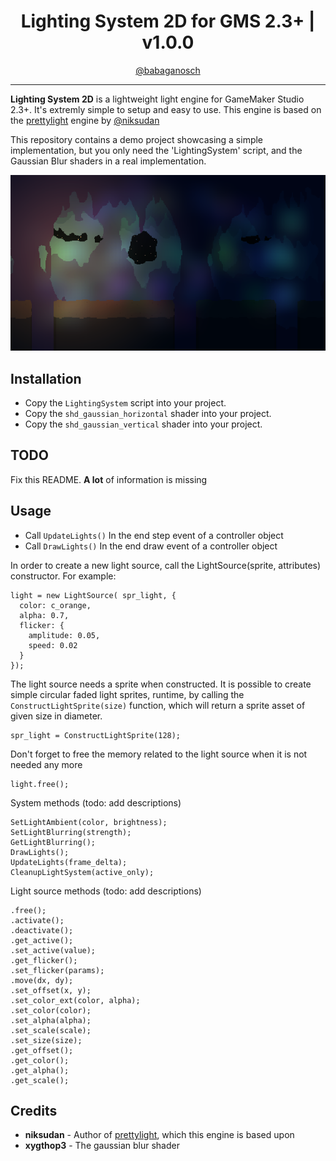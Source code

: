 <h1 align="center">Lighting System 2D for GMS 2.3+ | v1.0.0</h1>
<p align="center"><a href="https://twitter.com/Babaganosch">@babaganosch</a></p>

---

**Lighting System 2D** is a lightweight light engine for GameMaker Studio 2.3+. It's extremly simple to setup and easy to use. This engine is based on the <a href="https://github.com/niksudan/prettylight">prettylight</a> engine by <a href="https://github.com/niksudan">@niksudan</a>

This repository contains a demo project showcasing a simple implementation, but you only need the 'LightingSystem' script, and the Gaussian Blur shaders in a real implementation. 

<p align="center">
  <img src="https://raw.githubusercontent.com/babaganosch/open_storage/master/light_engine.png">
</p>

## Installation

* Copy the `LightingSystem` script into your project.
* Copy the `shd_gaussian_horizontal` shader into your project.
* Copy the `shd_gaussian_vertical` shader into your project.

## TODO
Fix this README. __A lot__ of information is missing

## Usage

* Call `UpdateLights()` In the end step event of a controller object
* Call `DrawLights()` In the end draw event of a controller object

In order to create a new light source, call the LightSource(sprite, attributes) constructor.
For example:
```gml
light = new LightSource( spr_light, {
  color: c_orange, 
  alpha: 0.7, 
  flicker: { 
    amplitude: 0.05, 
    speed: 0.02 
  }
});
```

The light source needs a sprite when constructed. It is possible to create simple circular faded light sprites, runtime, by calling the `ConstructLightSprite(size)` function, which will return a sprite asset of given size in diameter.
```gml
spr_light = ConstructLightSprite(128);
```

Don't forget to free the memory related to the light source when it is not needed any more
```gml
light.free();
```

System methods (todo: add descriptions)
```gml
SetLightAmbient(color, brightness);
SetLightBlurring(strength);
GetLightBlurring();
DrawLights();
UpdateLights(frame_delta);
CleanupLightSystem(active_only);
```

Light source methods (todo: add descriptions)
```gml
.free();
.activate();
.deactivate();
.get_active();
.set_active(value);
.get_flicker();
.set_flicker(params);
.move(dx, dy);
.set_offset(x, y);
.set_color_ext(color, alpha);
.set_color(color);
.set_alpha(alpha);
.set_scale(scale);
.set_size(size);
.get_offset();
.get_color();
.get_alpha();
.get_scale();
```

## Credits
* __niksudan__ - Author of <a href="https://github.com/niksudan/prettylight">prettylight</a>, which this engine is based upon
* __xygthop3__ - The gaussian blur shader
